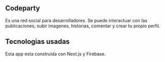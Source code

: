 
## Codeparty

Es una red social para desarrolladores. Se puede interactuar con las publicaciones, subir imagenes, historias, comentar y crear tu propio perfil.


## Tecnologias usadas

Esta app esta construida con Next.js y Firebase.
